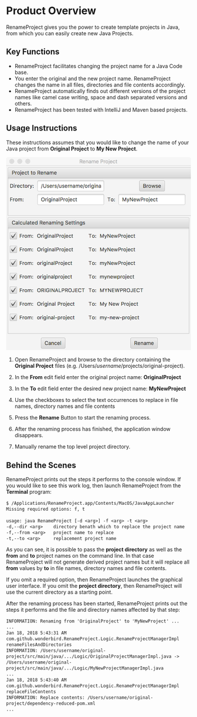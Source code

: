 # Product Overview

RenameProject gives you the power to create template projects in Java,
from which you can easily create new Java Projects.

## Key Functions

* RenameProject facilitates changing the project name for a Java Code base.
* You enter the original and the new project name. RenameProject
  changes the name in all files, directories and file contents accordingly.
* RenameProject automatically finds out different versions of the
  project names like camel case writing, space and dash separated versions
  and others.
* RenameProject has been tested with IntelliJ and Maven based projects.

## Usage Instructions

These instructions assumes that you would like to change the name of
your Java project from **Original Project** to **My New Project**.

![Screenshot of the RenameProject Graphical User Interface](https://github.com/wonderbird/rename-project/blob/master/doc/screenshot.png)

1. Open RenameProject and browse to the directory containing the
   **Original Project** files (e.g. /Users/*username*/projects/original-project).

1. In the **From** edit field enter the original project name:
   **OriginalProject**

1. In the **To** edit field enter the desired new project name:
   **MyNewProject**

1. Use the checkboxes to select the text occurrences to replace in
   file names, directory names and file contents

1. Press the **Rename** Button to start the renaming process.

1. After the renaming process has finished, the application window
   disappears.

1. Manually rename the top level project directory.

## Behind the Scenes

RenameProject prints out the steps it performs to the console window. If
you would like to see this work log, then launch RenameProject from
the **Terminal** program:

```
$ /Applications/RenameProject.app/Contents/MacOS/JavaAppLauncher
Missing required options: f, t

usage: java RenameProject [-d <arg>] -f <arg> -t <arg>
-d,--dir <arg>    directory benath which to replace the project name
-f,--from <arg>   project name to replace
-t,--to <arg>     replacement project name
```

As you can see, it is possible to pass the **project directory** as
well as the **from** and **to** project names on the command line.
In that case RenameProject will not generate derived project names but
it will replace all **from** values by **to** in file names, directory
names and file contents.

If you omit a required option, then RenameProject launches the graphical
user interface. If you omit the **project directory**, then RenameProject
will use the current directory as a starting point.

After the renaming process has been started, RenameProject prints out
the steps it performs and the file and directory names affected by
that step:

```
INFORMATION: Renaming from 'OriginalProject' to 'MyNewProject' ...
...
Jan 18, 2018 5:43:31 AM com.github.wonderbird.RenameProject.Logic.RenameProjectManagerImpl renameFilesAndDirectories
INFORMATION: /Users/username/original-project/src/main/java/.../Logic/OriginalProjectManagerImpl.java -> /Users/username/original-project/src/main/java/.../Logic/MyNewProjectManagerImpl.java
...
Jan 18, 2018 5:43:40 AM com.github.wonderbird.RenameProject.Logic.RenameProjectManagerImpl replaceFileContents
INFORMATION: Replace contents: /Users/username/original-project/dependency-reduced-pom.xml
...
```
